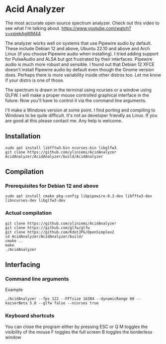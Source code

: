 # Acid Analyzer

The most accurate open source spectrum analyzer. Check out this video to see what I'm talking about.
https://www.youtube.com/watch?v=xpjekAgWM44

The analyzer works well on systems that use Pipewire audio by default.
These include Debian 12 and above, Ubuntu 22.10 and above and Arch Linux (if you choose Pipewire audio when installing).
I tried adding support for PulseAudio and ALSA but got frustrated by their interfaces. Pipewire audio is much more robust and sensible.
I found out that Debian 12 XFCE doesn't install Pipewire audio by default even though the Gnome version does. Perhaps there is more variability inside other distros too. Let me know if your distro is one of those.

The spectrum is drawn in the terminal using ncurses or a window using GLFW. I will make a proper mouse controlled graphical interface in the future. Now you'll have to control it via the command line arguments.

I'll make a Windows version at some point. I find porting and compiling to Windows to be quite difficult. It's not as developer friendly as Linux. If you are good at this please contact me. Any help is welcome.


## Installation

```console
sudo apt install libfftw3-bin ncurses-bin libglfw3
git clone https://github.com/yliniemi/AcidAnalyzer
AcidAnalyzer/AcidAnalyzer/build/AcidAnalyzer
```


## Compilation

### Prerequisites for Debian 12 and above

```console
sudo apt install cmake pkg-config libpipewire-0.3-dev libfftw3-dev libncurses-dev libglfw3-dev
```


### Actual compilation

```console
git clone https://github.com/yliniemi/AcidAnalyzer
git clone https://github.com/glfw/glfw
git clone https://github.com/KdotJPG/OpenSimplex2
cd AcidAnalyzer/AcidAnalyzer/build/
cmake ..
make
./AcidAnalyzer
```


## Interfacing

### Command line arguments

Example
```console
./AcidAnalyzer --fps 122 --FFTsize 16384 --dynamicRange 60 --kaiserBeta 5.0 --glfw false --ncurses true
```

### Keyboard shortcuts

You can close the program either by pressing ESC or Q
M toggles the visibility of the mouse
F toggles the full screen
B toggles the borderless window



